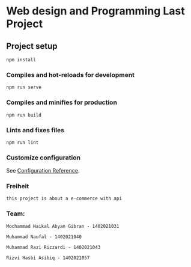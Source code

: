 # Web design and Programming Last Project

## Project setup
```
npm install
```

### Compiles and hot-reloads for development
```
npm run serve
```

### Compiles and minifies for production
```
npm run build
```

### Lints and fixes files
```
npm run lint
```

### Customize configuration
See [Configuration Reference](https://cli.vuejs.org/config/).

### Freiheit
```
this project is about a e-commerce with api
```
### Team:
```
Mochammad Haikal Abyan Gibran - 1402021031
```
```
Muhammad Naufal - 1402021040
```
```
Muhammad Razi Rizzardi - 1402021043
```
```
Rizvi Hasbi Asibiq - 1402021057
```
